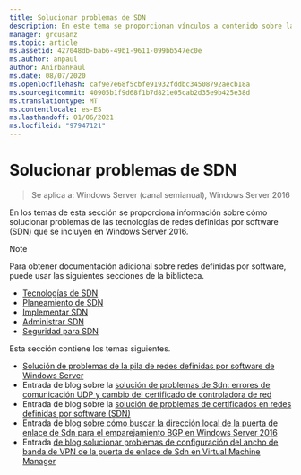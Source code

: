 ```yaml
---
title: Solucionar problemas de SDN
description: En este tema se proporcionan vínculos a contenido sobre la solución de problemas de redes definidas por software en Windows Server 2016.
manager: grcusanz
ms.topic: article
ms.assetid: 427048db-bab6-49b1-9611-099bb547ec0e
ms.author: anpaul
author: AnirbanPaul
ms.date: 08/07/2020
ms.openlocfilehash: caf9e7e68f5cbfe91932fddbc34508792aecb18a
ms.sourcegitcommit: 40905b1f9d68f1b7d821e05cab2d35e9b425e38d
ms.translationtype: MT
ms.contentlocale: es-ES
ms.lasthandoff: 01/06/2021
ms.locfileid: "97947121"
---
```

# <a name="troubleshoot-sdn"></a>Solucionar problemas de SDN

>Se aplica a: Windows Server (canal semianual), Windows Server 2016

En los temas de esta sección se proporciona información sobre cómo solucionar problemas de las tecnologías de redes definidas por software (SDN) que se incluyen en Windows Server 2016.

> [!NOTE]
> Para obtener documentación adicional sobre redes definidas por software, puede usar las siguientes secciones de la biblioteca.
>
> - [Tecnologías de SDN](../technologies/Software-Defined-Networking-Technologies.md)
> - [Planeamiento de SDN](/windows-server/networking/sdn/plan/Deploy-a-Software-Defined-Network-Infrastructure)
> - [Implementar SDN](../deploy/deploy-a-software-defined-network-infrastructure.md)
> - [Administrar SDN](../manage/manage-sdn.md)
> - [Seguridad para SDN](../security/sdn-security-top.md)

Esta sección contiene los temas siguientes.

- [Solución de problemas de la pila de redes definidas por software de Windows Server](./troubleshoot-windows-server-software-defined-networking-stack.md)
- Entrada de blog sobre la [solución de problemas de Sdn: errores de comunicación UDP y cambio del certificado de controladora de red](https://techcommunity.microsoft.com/t5/Networking-Blog/SDN-Troubleshooting-UDP-Communication-failures-and-changing-the/ba-p/339694)
- Entrada de blog sobre la [solución de problemas de certificados en redes definidas por software (SDN) ](https://techcommunity.microsoft.com/t5/Networking-Blog/Troubleshooting-certificate-issues-in-Software-Defined/ba-p/339671)
- Entrada de blog [sobre cómo buscar la dirección local de la puerta de enlace de Sdn para el emparejamiento BGP en Windows Server 2016 ](https://techcommunity.microsoft.com/t5/Networking-Blog/How-to-find-the-SDN-gateway-local-address-for-BGP-peering-in/ba-p/339663)
- Entrada [de blog solucionar problemas de configuración del ancho de banda de VPN de la puerta de enlace de Sdn en Virtual Machine Manager ](https://techcommunity.microsoft.com/t5/Networking-Blog/Troubleshoot-Configuring-SDN-RAS-Gateway-VPN-Bandwidth-Settings/ba-p/339661)